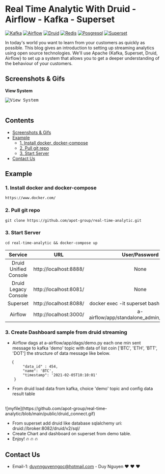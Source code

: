 # Real Time Analytic With Druid - Airflow - Kafka - Superset
[![Kafka](https://img.shields.io/badge/kafka-5.2.0-green)](https://kafka.apache.org/documentation/)
[![Airflow](https://img.shields.io/badge/airflow-2.2.4-green)](https://airflow.apache.org/docs/)
[![Druid](https://img.shields.io/badge/druid-0.22.1-orange)](https://druid.apache.org/docs/latest/design/)
[![Redis](https://img.shields.io/badge/redis-6.2.6-orange)](https://redis.io/)
[![Posgresql](https://img.shields.io/badge/postgres-14.1-brown)](https://www.postgresql.org/)
[![Superset](https://img.shields.io/badge/Superset-1.4.1-lightgrey)](https://superset.apache.org/docs/intro/)

In today's world you want to learn from your customers as quickly as possible. This blog gives an introduction to setting up streaming analytics using open source technologies. We'll use Apache {Kafka, Superset, Druid, Airflow} to set up a system that allows you to get a deeper understanding of the behaviour of your customers.

## Screenshots & Gifs

**View System**

<div>
    <kbd>
        <img title="View System" src="https://github.com/apot-group/real-time-analytic/blob/main/public/chart.png?raw=true" />
    </kbd>
    <br/>
</div>
<br>

## Contents
- [Screenshots & Gifs](#screenshots--gifs)
- [Example](#example)
    - [1. Install docker, docker-compose](https://github.com/apot-group/real-time-analytic#1-install-docker-and-docker-compose)
    - [2. Pull git repo](https://github.com/apot-group/real-time-analytic#2-pull-git-repo)
    - [3. Start Server](https://github.com/apot-group/real-time-analytic#3-start-server)
- [Contact Us](#contact-us)


## Example

### 1. Install docker and docker-compose

`https://www.docker.com/`

### 2. Pull git repo
`git clone https://github.com/apot-group/real-time-analytic.git` 

### 3. Start Server
`cd real-time-analytic && docker-compose up`

| Service               | URL                              | User/Password                                 |
| :-------------------: | :------------------------------: | :-------------------------------------------: |
| Druid Unified Console | http://localhost:8888/           | None                                          |
| Druid Legacy Console  | http://localhost:8081/           | None                                          |
| Superset              | http://localhost:8088/           | docker exec -it superset bash superset-init   |
| Airflow               | http://localhost:3000/           | a-airflow/app/standalone_admin_password.txt   |

### 3. Create Dashboard sample from druid streaming
 - Airflow dags at a-airflow/app/dags/demo.py each one min sent message to kafka 'demo' topic with data of list coin ['BTC', 'ETH', 'BTT', 'DOT'] the structure of data message like below.
```
   {
        "data_id" : 454,
        "name": 'BTC',
        "timestamp": '2021-02-05T10:10:01'
    }
```

 - From druid load data from kafka, choice 'demo' topic and config data result table
<br>
 ![myfile](https://github.com/apot-group/real-time-analytic/blob/main/public/druid_connect.gif)

 - From superset add druid like database sqlalchemy uri: druid://broker:8082/druid/v2/sql/
 - Create Chart and dashboard on superset from demo table.
 - Enjoy! :fire: :fire: :fire:

## Contact Us
- Email-1: duynnguyenngoc@hotmail.com - Duy Nguyen :heart: :heart: :heart: 